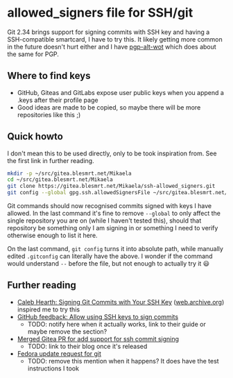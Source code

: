 # allowed_signers file for SSH/git

Git 2.34 brings support for signing commits with SSH key and having a SSH-compatible
smartcard, I have to try this. It likely getting more common in the future doesn't
hurt either and I have [pgp-alt-wot](https://gitea.blesmrt.net/Mikaela/pgp-alt-wot)
which does about the same for PGP.

## Where to find keys

* GitHub, Giteas and GitLabs expose user public keys when you append a .keys after their profile page
* Good ideas are made to be copied, so maybe there will be more repositories like this ;)

## Quick howto

I don't mean this to be used directly, only to be took inspiration from. See the first
link in further reading.

```bash
mkdir -p ~/src/gitea.blesmrt.net/Mikaela
cd ~/src/gitea.blesmrt.net/Mikaela
git clone https://gitea.blesmrt.net/Mikaela/ssh-allowed_signers.git
git config --global gpg.ssh.allowedSignersFile ~/src/gitea.blesmrt.net/Mikaela/ssh-allowed_signers/allowed_signers
```

Git commands should now recognised commits signed with keys I have allowed.
In the last command it's fine to remove `--global` to only affect the single
repository you are on (while I haven't tested this), should that repository
be something only I am signing in or something I need to verify otherwise
enough to list it here.

On the last command, `git config` turns it into absolute path, while manually
edited `.gitconfig` can literally have the above. I wonder if the command
would understand `--` before the file, but not enough to actually try it :smiley:

## Further reading

* [Caleb Hearth: Signing Git Commits with Your SSH Key](https://calebhearth.com/sign-git-with-ssh) ([web.archive.org](https://web.archive.org/web/20211117182628/https://calebhearth.com/sign-git-with-ssh)) inspired me to try this
* [GitHub feedback: Allow using SSH keys to sign commits](https://github.com/github/feedback/discussions/7744)
  * TODO: notify here when it actually works, link to their guide or maybe remove the section?
* [Merged Gitea PR for add support for ssh commit signing](https://github.com/go-gitea/gitea/pull/17743)
  * TODO: link to their blog once it's released
* [Fedora update request for git](https://bugzilla.redhat.com/show_bug.cgi?id=2029604)
  * TODO: remove this mention when it happens? It does have the test instructions I took
